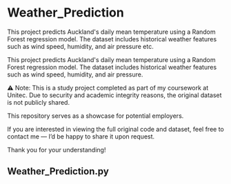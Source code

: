 # Weather_Prediction

This project predicts Auckland's daily mean temperature using a Random Forest regression model.
The dataset includes historical weather features such as wind speed, humidity, and air pressure etc.

This project predicts Auckland's daily mean temperature using a Random Forest regression model.
The dataset includes historical weather features such as wind speed, humidity, and air pressure.

⚠️ Note: This is a study project completed as part of my coursework at Unitec. Due to security and academic integrity reasons, the original dataset is not publicly shared.

This repository serves as a showcase for potential employers.

If you are interested in viewing the full original code and dataset, feel free to contact me — I’d be happy to share it upon request.

Thank you for your understanding!

## Weather_Prediction.py

